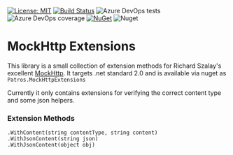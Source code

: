 [![License: MIT](https://img.shields.io/badge/License-MIT-yellow.svg)](https://opensource.org/licenses/MIT)
[![Build Status](https://dev.azure.com/patros/OpenSource/_apis/build/status/Patros.MockHttpExtensions?branchName=master)](https://dev.azure.com/patros/OpenSource/_build/latest?definitionId=16&branchName=master)
![Azure DevOps tests](https://img.shields.io/azure-devops/tests/patros/OpenSource/16.svg)
![Azure DevOps coverage](https://img.shields.io/azure-devops/coverage/patros/OpenSource/16.svg)
[![NuGet](https://img.shields.io/nuget/v/Patros.MockHttpExtensions.svg?style=flat-square)](https://www.nuget.org/packages/Patros.MockHttpExtensions/)
![Nuget](https://img.shields.io/nuget/dt/Patros.MockHttpExtensions.svg)

# MockHttp Extensions

This library is a small collection of extension methods for Richard Szalay's
excellent [MockHttp](https://github.com/richardszalay/mockhttp). It targets
.net standard 2.0 and is
available via nuget as `Patros.MockHttpExtensions`

Currently it only contains extensions for verifying the correct content type
and some json helpers.

### Extension Methods

    .WithContent(string contentType, string content)
    .WithJsonContent(string json)
    .WithJsonContent(object obj)
